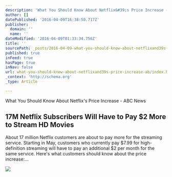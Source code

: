 ```yaml
---
description: 'What You Should Know About Netflix&#39;s Price Increase - ABC News'
author: []
datePublished: '2016-04-09T16:38:50.717Z'
publisher:
  domain: ''
  name: ''
dateModified: '2016-04-09T01:33:34.756Z'
title: ''
sourcePath: _posts/2016-04-09-what-you-should-know-about-netflixand39s-price-increase-ab.md
published: true
inFeed: true
hasPage: true
inNav: false
url: what-you-should-know-about-netflixand39s-price-increase-ab/index.html
_context: 'http://schema.org'
_type: Article

---
```

What You Should Know About Netflix's Price Increase - ABC News

<article style=""><h1>17M Netflix Subscribers Will Have to Pay $2 More to Stream HD Movies</h1><p>About 17 million Netflix customers are about to pay more for the streaming service. Starting in May, customers who currently pay $7.99 for high-definition streaming will have to pay an additional $2 per month for the same service. Here's what customers should know about the price increase:...</p><img src="http://a.abcnews.go.com/images/Business/HT_netflix_as_160408_4x3_992.jpg" /></article>